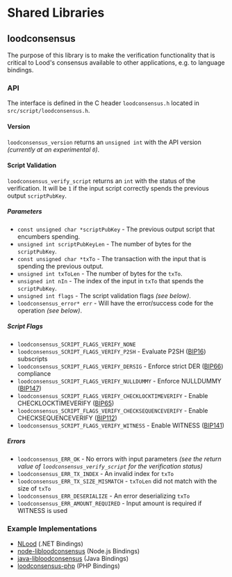 Shared Libraries
================

## loodconsensus

The purpose of this library is to make the verification functionality that is critical to Lood's consensus available to other applications, e.g. to language bindings.

### API

The interface is defined in the C header `loodconsensus.h` located in  `src/script/loodconsensus.h`.

#### Version

`loodconsensus_version` returns an `unsigned int` with the API version *(currently at an experimental `0`)*.

#### Script Validation

`loodconsensus_verify_script` returns an `int` with the status of the verification. It will be `1` if the input script correctly spends the previous output `scriptPubKey`.

##### Parameters
- `const unsigned char *scriptPubKey` - The previous output script that encumbers spending.
- `unsigned int scriptPubKeyLen` - The number of bytes for the `scriptPubKey`.
- `const unsigned char *txTo` - The transaction with the input that is spending the previous output.
- `unsigned int txToLen` - The number of bytes for the `txTo`.
- `unsigned int nIn` - The index of the input in `txTo` that spends the `scriptPubKey`.
- `unsigned int flags` - The script validation flags *(see below)*.
- `loodconsensus_error* err` - Will have the error/success code for the operation *(see below)*.

##### Script Flags
- `loodconsensus_SCRIPT_FLAGS_VERIFY_NONE`
- `loodconsensus_SCRIPT_FLAGS_VERIFY_P2SH` - Evaluate P2SH ([BIP16](https://github.com/lood/bips/blob/master/bip-0016.mediawiki)) subscripts
- `loodconsensus_SCRIPT_FLAGS_VERIFY_DERSIG` - Enforce strict DER ([BIP66](https://github.com/lood/bips/blob/master/bip-0066.mediawiki)) compliance
- `loodconsensus_SCRIPT_FLAGS_VERIFY_NULLDUMMY` - Enforce NULLDUMMY ([BIP147](https://github.com/lood/bips/blob/master/bip-0147.mediawiki))
- `loodconsensus_SCRIPT_FLAGS_VERIFY_CHECKLOCKTIMEVERIFY` - Enable CHECKLOCKTIMEVERIFY ([BIP65](https://github.com/lood/bips/blob/master/bip-0065.mediawiki))
- `loodconsensus_SCRIPT_FLAGS_VERIFY_CHECKSEQUENCEVERIFY` - Enable CHECKSEQUENCEVERIFY ([BIP112](https://github.com/lood/bips/blob/master/bip-0112.mediawiki))
- `loodconsensus_SCRIPT_FLAGS_VERIFY_WITNESS` - Enable WITNESS ([BIP141](https://github.com/lood/bips/blob/master/bip-0141.mediawiki))

##### Errors
- `loodconsensus_ERR_OK` - No errors with input parameters *(see the return value of `loodconsensus_verify_script` for the verification status)*
- `loodconsensus_ERR_TX_INDEX` - An invalid index for `txTo`
- `loodconsensus_ERR_TX_SIZE_MISMATCH` - `txToLen` did not match with the size of `txTo`
- `loodconsensus_ERR_DESERIALIZE` - An error deserializing `txTo`
- `loodconsensus_ERR_AMOUNT_REQUIRED` - Input amount is required if WITNESS is used

### Example Implementations
- [NLood](https://github.com/NicolasDorier/NLood/blob/master/NLood/Script.cs#L814) (.NET Bindings)
- [node-libloodconsensus](https://github.com/bitpay/node-libloodconsensus) (Node.js Bindings)
- [java-libloodconsensus](https://github.com/dexX7/java-libloodconsensus) (Java Bindings)
- [loodconsensus-php](https://github.com/Bit-Wasp/loodconsensus-php) (PHP Bindings)

